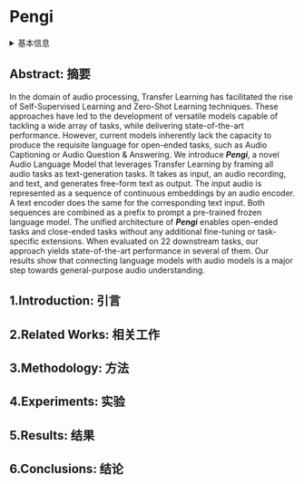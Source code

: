 # Pengi

<details>
<summary>基本信息</summary>

- 标题: "Pengi: An Audio Language Model for Audio Tasks"
- 作者:
  - 01 Soham Deshmukh,
  - 02 Benjamin Elizalde,
  - 03 Rita Singh,
  - 04 Huaming Wang
- 链接:
  - [ArXiv](https://arxiv.org/abs/2305.11834)
  - [Publication](https://dl.acm.org/doi/abs/10.5555/3666122.3666917) NeurIPS2023Poster
  - [Github](https://github.com/microsoft/Pengi)
  - [Demo]
- 文件:
  - [ArXiv](_PDF/2305.11834v2__Pengi__An_Audio_Language_Model_for_Audio_Tasks.pdf)
  - [Publication](_PDF/2305.11834p0__Pengi__NeurIPS2023.pdf)

</details>

## Abstract: 摘要

In the domain of audio processing, Transfer Learning has facilitated the rise of Self-Supervised Learning and Zero-Shot Learning techniques.
These approaches have led to the development of versatile models capable of tackling a wide array of tasks, while delivering state-of-the-art performance.
However, current models inherently lack the capacity to produce the requisite language for open-ended tasks, such as Audio Captioning or Audio Question & Answering.
We introduce ***Pengi***, a novel Audio Language Model that leverages Transfer Learning by framing all audio tasks as text-generation tasks.
It takes as input, an audio recording, and text, and generates free-form text as output.
The input audio is represented as a sequence of continuous embeddings by an audio encoder.
A text encoder does the same for the corresponding text input.
Both sequences are combined as a prefix to prompt a pre-trained frozen language model.
The unified architecture of ***Pengi*** enables open-ended tasks and close-ended tasks without any additional fine-tuning or task-specific extensions.
When evaluated on 22 downstream tasks, our approach yields state-of-the-art performance in several of them.
Our results show that connecting language models with audio models is a major step towards general-purpose audio understanding.

## 1.Introduction: 引言

## 2.Related Works: 相关工作

## 3.Methodology: 方法

## 4.Experiments: 实验

## 5.Results: 结果

## 6.Conclusions: 结论
